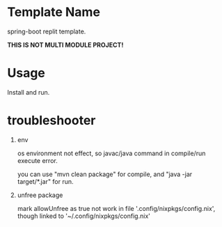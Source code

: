 # Template Name

spring-boot replit template.

__THIS IS NOT MULTI MODULE PROJECT!__

# Usage

Install and run.

# troubleshooter

1. env

   os environment not effect, so javac/java command in compile/run execute error.

   you can use "mvn clean package" for compile, and "java -jar target/*.jar" for run.

2. unfree package

   mark allowUnfree as true not work in file '.config/nixpkgs/config.nix', though linked to '~/.config/nixpkgs/config.nix'